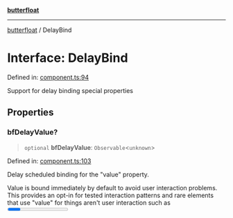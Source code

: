 [**butterfloat**](../README.md)

***

[butterfloat](../globals.md) / DelayBind

# Interface: DelayBind

Defined in: [component.ts:94](https://github.com/WorldMaker/butterfloat/blob/f0f5f6205e72911354af687f4fb1c543d3ebd586/component.ts#L94)

Support for delay binding special properties

## Properties

### bfDelayValue?

> `optional` **bfDelayValue**: `Observable`\<`unknown`\>

Defined in: [component.ts:103](https://github.com/WorldMaker/butterfloat/blob/f0f5f6205e72911354af687f4fb1c543d3ebd586/component.ts#L103)

Delay scheduled binding for the "value" property.

Value is bound immediately by default to avoid user interaction
problems. This provides an opt-in for tested interaction patterns
and rare elements that use "value" for things aren't user
interaction such as <progress />.
